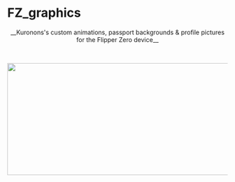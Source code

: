 # FZ_graphics

<p align="center">
__Kuronons's custom animations, passport backgrounds & profile pictures for the Flipper Zero device__
</p>
<BR>
<p align="center">
<img width="512" height="256" src="https://user-images.githubusercontent.com/110337784/193953126-9f626206-89fc-46a1-8aaf-e3e39b84cd24.jpg">
</p>
